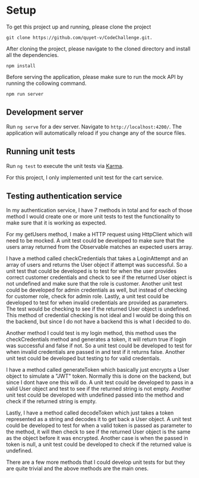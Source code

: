# Setup

To get this project up and running, please clone the project 

```
git clone https://github.com/quyet-v/CodeChallenge.git.

```

After cloning the project, please navigate to the cloned directory and install all the dependencies. 

```
npm install

```

Before serving the application, please make sure to run the mock API by running the collowing command.


```
npm run server

```

## Development server

Run `ng serve` for a dev server. Navigate to `http://localhost:4200/`. The application will automatically reload if you change any of the source files.

## Running unit tests

Run `ng test` to execute the unit tests via [Karma](https://karma-runner.github.io).

For this project, I only implemented unit test for the cart service.

## Testing authentication service

In my authentication service, I have 7 methods in total and for each of those method I would create one or more unit tests to test the functionality to make sure that it is working as expected.

For my getUsers method, I make a HTTP request using HttpClient which will need to be mocked. A unit test could be developed to make sure that the users array returned from the Observable matches an expected users array. 

I have a method called checkCredentials that takes a LoginAttempt and an array of users and returns the User object if attempt was successful. So a unit test that could be developed is to test for when the user provides correct customer credentials and check to see if the returned User object is not undefined and make sure that the role is customer. Another unit test could be developed for admin credentials as well, but instead of checking for customer role, check for admin role. Lastly, a unit test could be developed to test for when invalid credentials are provided as parameters. The test would be checking to see if the returned User object is undefined. This method of credential checking is not ideal and I would be doing this on the backend, but since I do not have a backend this is what I decided to do.

Another method I could test is my login method, this method uses the checkCredentials method and generates a token, it will return true if login was successful and false if not. So a unit test could be developed to test for when invalid credentials are passed in and test if it returns false. Another unit test could be developed but testing to for valid credentials.

I have a method called generateToken which basically just encrypts a User object to simulate a "JWT" token. Normally this is done on the backend, but since I dont have one this will do. A unit test could be developed to pass in a valid User object and test to see if the returned string is not empty. Another unit test could be developed with undefined passed into the method and check if the returned string is empty. 

Lastly, I have a method called decodeToken which just takes a token represented as a string and decodes it to get back a User object. A unit test could be developed to test for when a valid token is passed as parameter to the method, it will then check to see if the returned User object is the same as the object before it was encrypted. Another case is when the passed in token is null, a unit test could be developed to check if the returned value is undefined.

There are a few more methods that I could develop unit tests for but they are quite trivial and the above methods are the main ones.


